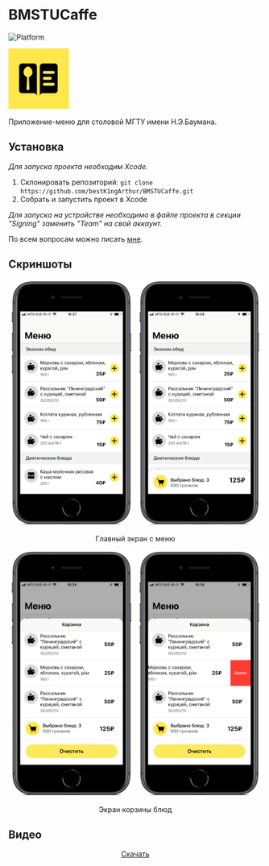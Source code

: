 # BMSTUCaffe

![Platform](https://img.shields.io/badge/platform-iOS-lightgray.svg)

<p align="left">
  <img width=120 src="https://github.com/bestK1ngArthur/BMSTUCaffe/blob/master/BMSTUCaffe/Resources/Assets.xcassets/AppIcon.appiconset/icon_60pt%403x.png" alt="Icon"/>
</p>

Приложение-меню для столовой МГТУ имени Н.Э.Баумана. 

## Установка

*Для запуска проекта необходим Xcode.*

1. Склонировать репозиторий: `git clone https://github.com/bestK1ngArthur/BMSTUCaffe.git`
2. Собрать и запустить проект в Xcode

*Для запуска на устройстве необходимо в файле проекта в секции "Signing" заменить "Team" на свой аккаунт.*

По всем вопросам можно писать [мне](https://vk.com/bestk1ngarthur).

## Скриншоты

<p align="center">
  <img width=250 src="https://github.com/bestK1ngArthur/BMSTUCaffe/blob/master/BMSTUCaffe/Screenshots/Screenshot-menu.PNG" alt="ScheduleController"/>
  <img width=250 src="https://github.com/bestK1ngArthur/BMSTUCaffe/blob/master/BMSTUCaffe/Screenshots/Screenshot-menu+cart.PNG" alt="ScheduleController"/>
</p>
<p align="center">
  Главный экран с меню             
</p>

<p align="center">
  <img width=250 src="https://github.com/bestK1ngArthur/BMSTUCaffe/blob/master/BMSTUCaffe/Screenshots/Screenshot-cart.PNG" alt="ScheduleController"/>
  <img width=250 src="https://github.com/bestK1ngArthur/BMSTUCaffe/blob/master/BMSTUCaffe/Screenshots/Screenshot-cart+remove.PNG" alt="ScheduleController"/>
</p>
<p align="center">
  Экран корзины блюд             
</p>

## Видео

<p align="center">
  <a href="https://github.com/bestK1ngArthur/BMSTUCaffe/blob/master/BMSTUCaffe/Screenshots/Video.mp4">Скачать</a>
</p>
